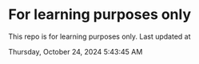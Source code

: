 # For learning purposes only
This repo is for learning purposes only.
Last updated at

Thursday, October 24, 2024 5:43:45 AM

